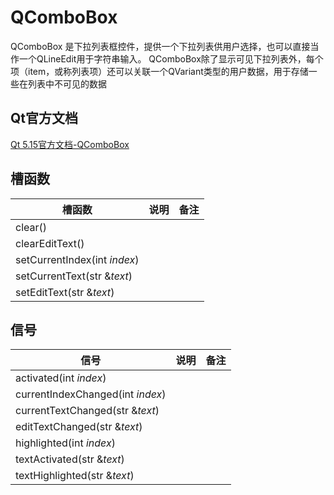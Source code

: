 # QComboBox

QComboBox 是下拉列表框控件，提供一个下拉列表供用户选择，也可以直接当作一个QLineEdit用于字符串输入。
QComboBox除了显示可见下拉列表外，每个项（item，或称列表项）还可以关联一个QVariant类型的用户数据，用于存储一些在列表中不可见的数据

## Qt官方文档

[Qt 5.15官方文档-QComboBox](https://doc.qt.io/qt-5.15/qcombobox.html)

## 槽函数

| 槽函数                       | 说明 | 备注 |
| ---------------------------- | ---- | ---- |
| clear()                      |      |      |
| clearEditText()              |      |      |
| setCurrentIndex(int *index*) |      |      |
| setCurrentText(str &*text*)  |      |      |
| setEditText(str &*text*)     |      |      |



## 信号

| 信号                             | 说明 | 备注 |
| -------------------------------- | ---- | ---- |
| activated(int *index*)           |      |      |
| currentIndexChanged(int *index*) |      |      |
| currentTextChanged(str &*text*)  |      |      |
| editTextChanged(str &*text*)     |      |      |
| highlighted(int *index*)         |      |      |
| textActivated(str &*text*)       |      |      |
| textHighlighted(str &*text*)     |      |      |

